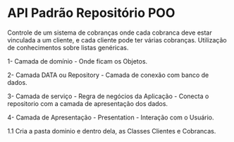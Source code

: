 # API Padrão Repositório POO

Controle de um sistema de cobranças onde cada cobranca deve estar vinculada a um cliente, e cada cliente pode ter várias cobranças. Utilização de conhecimentos sobre listas genéricas.

 
1- Camada de domínio - Onde ficam os Objetos.

2- Camada DATA ou Repository - Camada de conexão com banco de dados.

3- Camada de serviço - Regra de negócios da Aplicação - Conecta o repositorio com a camada de apresentação dos dados. 

4- Camada de Apresentação - Presentation - Interação com o Usuário.

1.1 Cria a pasta dominio e dentro dela, as Classes Clientes e Cobrancas.